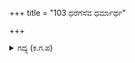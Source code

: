 +++
title = "103 ಧರೆಗೆಸೆವ ಧರ್ಮಾರ್ಥ"

+++

<details><summary>ಗದ್ಯ (ಕ.ಗ.ಪ) </summary>

103. ಜಗತ್ತಿನಲ್ಲಿ ಶ್ರೇಷ್ಠವಾದ ಧಮಾರ್ಥಕಾಮಗಳನ್ನು, ಅನುಪಮವಾದ ಮೋಕ್ಷಪದವನ್ನೂ, ಯುದ್ಧದಲ್ಲಿ ವೈರಿಗಳನ್ನು ಜಯಿಸುವ ಶೌರ್ಯ ಸಾಹಸಗಳನ್ನು,  ಅರ್ಜುನನಿಗೆ ಪರಶಿವನು ಅನುಗ್ರಹಿಸಿ ಆಲಿಂಗಿಸಿದನು. "ಈ ಭಕ್ತಾಗ್ರಾಣಿಯನ್ನು ನೀನು ಉದ್ಧರಿಸಬೇಕು' ಎಂದು ಪಾರ್ವತಿಯನ್ನು ಕರೆದು ಹೇಳಿದನು. ಅವಳು ಕರುಣೆಯಿಂದ ನೋಡಿದಳು.
</details>
